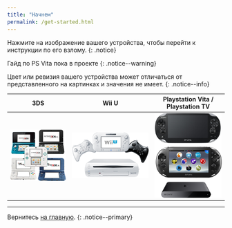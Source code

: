 ```yaml
---
title: "Начнем"
permalink: /get-started.html
---
```


Нажмите на изображение вашего устройства, чтобы перейти к инструкции по его взлому. 
{: .notice}

Гайд по PS Vita пока в проекте
{: .notice--warning}

Цвет или ревизия вашего устройства может отличаться от представленного на картинках и значения не имеет.
{: .notice--info}

| 3DS | Wii U | Playstation Vita / Playstation TV |
|:-:|:-:|:-:|
| [![Nintendo 3DS](/images/3dsfamily.png)](http://3ds.customfw.xyz) | [![Wii U](/images/wiiu.png)](http://wiiu.customfw.xyz) | [![Playstation Vita](/images/vitafamily.png)]() |

___

Вернитесь [на главную](/).
{: .notice--primary}